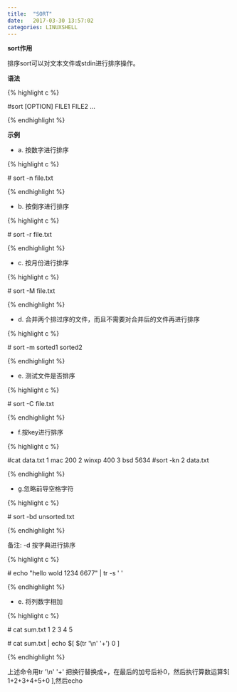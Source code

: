 ```yaml
---
title:  "SORT"
date:   2017-03-30 13:57:02
categories: LINUXSHELL
---
```


**sort作用**

排序sort可以对文本文件或stdin进行排序操作。

**语法**

{% highlight c %}

\#sort [OPTION] FILE1 FILE2 …

{% endhighlight %}


**示例**

- a. 按数字进行排序

{% highlight c %}

\# sort -n file.txt

{% endhighlight %}

- b. 按倒序进行排序

{% highlight c %}

\# sort -r file.txt

{% endhighlight %}

- c. 按月份进行排序

{% highlight c %}

\# sort -M file.txt

{% endhighlight %}

- d. 合并两个排过序的文件，而且不需要对合并后的文件再进行排序

{% highlight c %}

\# sort -m sorted1 sorted2

{% endhighlight %}


- e. 测试文件是否排序

{% highlight c %}

\# sort -C file.txt

{% endhighlight %}

- f.按key进行排序

{% highlight c %}

\#cat data.txt
1 mac 200
2 winxp 400
3 bsd 5634
\#sort -kn 2 data.txt

{% endhighlight %}

- g.忽略前导空格字符

{% highlight c %}

\# sort -bd unsorted.txt

{% endhighlight %}

备注: -d 按字典进行排序

{% highlight c %}

\# echo "hello     wold     1234    6677" | tr -s ' '

{% endhighlight %}

- e. 将列数字相加

{% highlight c %}

\# cat sum.txt
1
2
3
4
5

\# cat sum.txt | echo $[ $(tr '\n' '+') 0 ]

{% endhighlight %}

上述命令用tr '\n' '+' 把换行替换成+，在最后的加号后补0，然后执行算数运算$[ 1+2+3+4+5+0 ],然后echo
